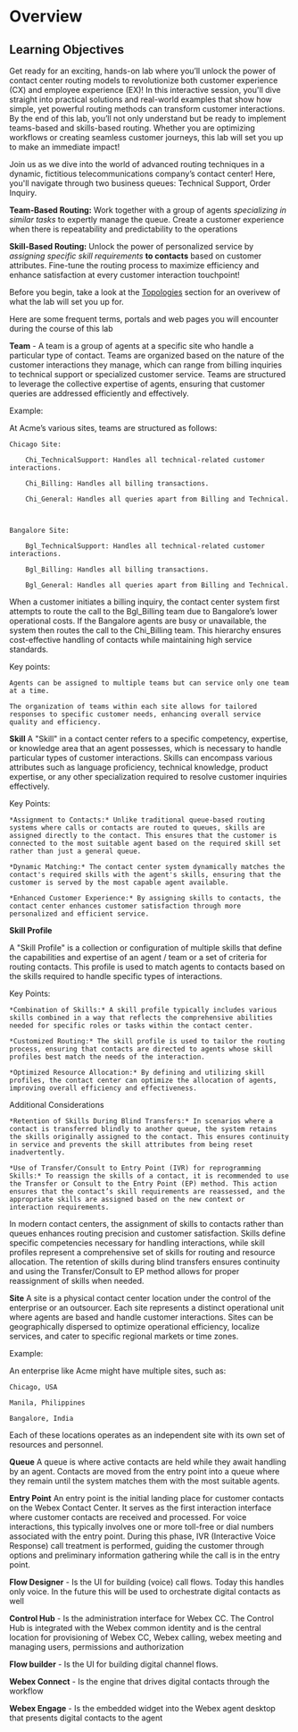 # Overview

## Learning Objectives

Get ready for an exciting, hands-on lab where you’ll unlock the power of contact center routing models to revolutionize both customer experience (CX) and employee experience (EX)! In this interactive session, you'll dive straight into practical solutions and real-world examples that show how simple, yet powerful routing methods can transform customer interactions. By the end of this lab, you’ll not only understand but be ready to implement teams-based and skills-based routing. Whether you are optimizing workflows or creating seamless customer journeys, this lab will set you up to make an immediate impact! 
 
Join us as we dive into the world of advanced routing techniques in a dynamic, fictitious telecommunications company’s contact center! Here, you'll navigate through two business queues: Technical Support, Order Inquiry.  

**Team-Based Routing:** Work together with a group of agents *specializing in similar tasks* to expertly manage the queue. Create a customer experience when there is repeatability and predictability to the operations 

**Skill-Based Routing:** Unlock the power of personalized service by *assigning specific skill requirements* **to contacts** based on customer attributes. Fine-tune the routing process to maximize efficiency and enhance satisfaction at every customer interaction touchpoint! 

Before you begin, take a look at the [Topologies](topologies.md) section for an overivew of what the lab will set you up for.

Here are some frequent terms, portals and web pages you will encounter during the course of this lab

**Team** - 
A team is a group of agents at a specific site who handle a particular type of contact. Teams are organized based on the nature of the customer interactions they manage, which can range from billing inquiries to technical support or specialized customer service. Teams are structured to leverage the collective expertise of agents, ensuring that customer queries are addressed efficiently and effectively. 

Example:  

At Acme’s various sites, teams are structured as follows: 

    Chicago Site:  

        Chi_TechnicalSupport: Handles all technical-related customer interactions.  

        Chi_Billing: Handles all billing transactions.  

        Chi_General: Handles all queries apart from Billing and Technical.  

 

    Bangalore Site:  

        Bgl_TechnicalSupport: Handles all technical-related customer interactions.  

        Bgl_Billing: Handles all billing transactions.  

        Bgl_General: Handles all queries apart from Billing and Technical.  

When a customer initiates a billing inquiry, the contact center system first attempts to route the call to the Bgl_Billing team due to Bangalore’s lower operational costs. If the Bangalore agents are busy or unavailable, the system then routes the call to the Chi_Billing team. This hierarchy ensures cost-effective handling of contacts while maintaining high service standards. 

Key points:  

    Agents can be assigned to multiple teams but can service only one team at a time.  

    The organization of teams within each site allows for tailored responses to specific customer needs, enhancing overall service quality and efficiency. 

 

**Skill** 
A "Skill" in a contact center refers to a specific competency, expertise, or knowledge area that an agent possesses, which is necessary to handle particular types of customer interactions. Skills can encompass various attributes such as language proficiency, technical knowledge, product expertise, or any other specialization required to resolve customer inquiries effectively. 

Key Points: 

    *Assignment to Contacts:* Unlike traditional queue-based routing systems where calls or contacts are routed to queues, skills are assigned directly to the contact. This ensures that the customer is connected to the most suitable agent based on the required skill set rather than just a general queue. 

    *Dynamic Matching:* The contact center system dynamically matches the contact's required skills with the agent's skills, ensuring that the customer is served by the most capable agent available. 

    *Enhanced Customer Experience:* By assigning skills to contacts, the contact center enhances customer satisfaction through more personalized and efficient service. 

**Skill Profile**

A "Skill Profile" is a collection or configuration of multiple skills that define the capabilities and expertise of an agent / team or a set of criteria for routing contacts. This profile is used to match agents to contacts based on the skills required to handle specific types of interactions. 

Key Points: 

    *Combination of Skills:* A skill profile typically includes various skills combined in a way that reflects the comprehensive abilities needed for specific roles or tasks within the contact center. 

    *Customized Routing:* The skill profile is used to tailor the routing process, ensuring that contacts are directed to agents whose skill profiles best match the needs of the interaction. 

    *Optimized Resource Allocation:* By defining and utilizing skill profiles, the contact center can optimize the allocation of agents, improving overall efficiency and effectiveness. 

 
Additional Considerations 

    *Retention of Skills During Blind Transfers:* In scenarios where a contact is transferred blindly to another queue, the system retains the skills originally assigned to the contact. This ensures continuity in service and prevents the skill attributes from being reset inadvertently. 

    *Use of Transfer/Consult to Entry Point (IVR) for reprogramming Skills:* To reassign the skills of a contact, it is recommended to use the Transfer or Consult to the Entry Point (EP) method. This action ensures that the contact’s skill requirements are reassessed, and the appropriate skills are assigned based on the new context or interaction requirements. 

In modern contact centers, the assignment of skills to contacts rather than queues enhances routing precision and customer satisfaction. Skills define specific competencies necessary for handling interactions, while skill profiles represent a comprehensive set of skills for routing and resource allocation. The retention of skills during blind transfers ensures continuity and using the Transfer/Consult to EP method allows for proper reassignment of skills when needed. 

**Site** 
A site is a physical contact center location under the control of the enterprise or an outsourcer. Each site represents a distinct operational unit where agents are based and handle customer interactions. Sites can be geographically dispersed to optimize operational efficiency, localize services, and cater to specific regional markets or time zones. 

Example:  

An enterprise like Acme might have multiple sites, such as: 

    Chicago, USA 

    Manila, Philippines 

    Bangalore, India 

 
Each of these locations operates as an independent site with its own set of resources and personnel. 

**Queue**
A queue is where active contacts are held while they await handling by an agent. Contacts are moved from the entry point into a queue where they remain until the system matches them with the most suitable agents.  

**Entry Point**
An entry point is the initial landing place for customer contacts on the Webex Contact Center. It serves as the first interaction interface where customer contacts are received and processed. For voice interactions, this typically involves one or more toll-free or dial numbers associated with the entry point. During this phase, IVR (Interactive Voice Response) call treatment is performed, guiding the customer through options and preliminary information gathering while the call is in the entry point. 

**Flow Designer** - Is the UI for building (voice) call flows. Today this handles only voice. In the future this will be used to orchestrate digital contacts as well

**Control Hub** - Is the administration interface for Webex CC. The Control Hub is integrated with the Webex common identity and is the central location for provisioning of Webex CC, Webex calling, webex meeting and managing users, permissions and authorization

**Flow builder** - Is the UI for building digital channel flows. 

**Webex Connect** - Is the engine that drives digital contacts through the workflow

**Webex Engage** - Is the embedded widget into the Webex agent desktop that presents digital contacts to the agent


